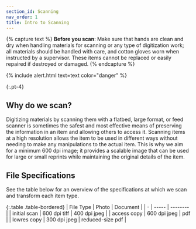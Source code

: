 ```yaml
---
section_id: Scanning
nav_order: 1
title: Intro to Scanning
---
```


{% capture text %}
**Before you scan**:
Make sure that hands are clean and dry when handling materials for scanning or any type of digitization work; all materials should be handled with care, and cotton gloves worn when instructed by a supervisor.
These items cannot be replaced or easily repaired if destroyed or damaged.
{% endcapture %}

{% include alert.html text=text color="danger" %}

{:.pt-4}
## Why do we scan?

Digitizing materials by scanning them with a flatbed, large format, or feed scanner is sometimes the safest and most effective means of preserving the information in an item and allowing others to access it. Scanning items at a high resolution allows the item to be used in different ways without needing to make any manipulations to the actual item. This is why we aim for a minimum 600 dpi image; it provides a scalable image that can be used for large or small reprints while maintaining the original details of the item.

## File Specifications

See the table below for an overview of the specifications at which we scan and transform each item type.

{:.table .table-bordered}
| File Type | Photo | Document |
| - | ----- | -------- |
| initial scan | 600 dpi tiff | 400 dpi jpeg |
| access copy | 600 dpi jpeg | pdf |
| lowres copy | 300 dpi jpeg | reduced-size pdf |
